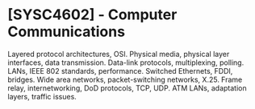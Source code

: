 # [SYSC4602] - Computer Communications

Layered protocol architectures, OSI.
Physical media, physical layer interfaces, data transmission.
Data-link protocols, multiplexing, polling.
LANs, IEEE 802 standards, performance. Switched Ethernets, FDDI, bridges.
Wide area networks, packet-switching networks, X.25.
Frame relay, internetworking, DoD protocols, TCP, UDP.
ATM LANs, adaptation layers, traffic issues.
